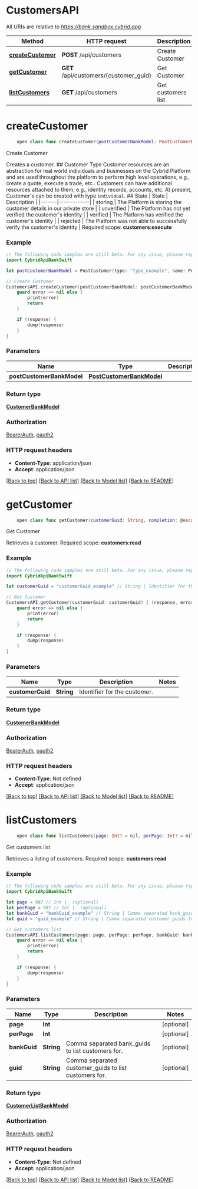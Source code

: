 # CustomersAPI

All URIs are relative to *https://bank.sandbox.cybrid.app*

Method | HTTP request | Description
------------- | ------------- | -------------
[**createCustomer**](CustomersAPI.md#createcustomer) | **POST** /api/customers | Create Customer
[**getCustomer**](CustomersAPI.md#getcustomer) | **GET** /api/customers/{customer_guid} | Get Customer
[**listCustomers**](CustomersAPI.md#listcustomers) | **GET** /api/customers | Get customers list


# **createCustomer**
```swift
    open class func createCustomer(postCustomerBankModel: PostCustomerBankModel, completion: @escaping (_ data: CustomerBankModel?, _ error: Error?) -> Void)
```

Create Customer

Creates a customer.  ## Customer Type  Customer resources are an abstraction for real world individuals and businesses on the Cybrid Platform and are used throughout the platform to perform high level operations, e.g., create a quote, execute a trade, etc..  Customers can have additional resources attached to them, e.g., identity records, accounts, etc.  At present, Customer's can be created with type `individual`.  ## State  | State | Description | |-------|-------------| | storing | The Platform is storing the customer details in our private store | | unverified | The Platform has not yet verified the customer's identity | | verified | The Platform has verified the customer's identity | | rejected | The Platform was not able to successfully verify the customer's identity |    Required scope: **customers:execute**

### Example
```swift
// The following code samples are still beta. For any issue, please report via http://github.com/OpenAPITools/openapi-generator/issues/new
import CybridApiBankSwift

let postCustomerBankModel = PostCustomer(type: "type_example", name: PostCustomer_name(first: "first_example", middle: "middle_example", last: "last_example"), address: PostCustomer_address(street: "street_example", street2: "street2_example", city: "city_example", subdivision: "subdivision_example", postalCode: "postalCode_example", countryCode: "countryCode_example"), dateOfBirth: Date(), phoneNumber: "phoneNumber_example", emailAddress: "emailAddress_example", identificationNumbers: [PostIdentificationNumber(type: "type_example", issuingCountryCode: "issuingCountryCode_example", identificationNumber: "identificationNumber_example")]) // PostCustomerBankModel | 

// Create Customer
CustomersAPI.createCustomer(postCustomerBankModel: postCustomerBankModel) { (response, error) in
    guard error == nil else {
        print(error)
        return
    }

    if (response) {
        dump(response)
    }
}
```

### Parameters

Name | Type | Description  | Notes
------------- | ------------- | ------------- | -------------
 **postCustomerBankModel** | [**PostCustomerBankModel**](PostCustomerBankModel.md) |  | 

### Return type

[**CustomerBankModel**](CustomerBankModel.md)

### Authorization

[BearerAuth](../README.md#BearerAuth), [oauth2](../README.md#oauth2)

### HTTP request headers

 - **Content-Type**: application/json
 - **Accept**: application/json

[[Back to top]](#) [[Back to API list]](../README.md#documentation-for-api-endpoints) [[Back to Model list]](../README.md#documentation-for-models) [[Back to README]](../README.md)

# **getCustomer**
```swift
    open class func getCustomer(customerGuid: String, completion: @escaping (_ data: CustomerBankModel?, _ error: Error?) -> Void)
```

Get Customer

Retrieves a customer.  Required scope: **customers:read**

### Example
```swift
// The following code samples are still beta. For any issue, please report via http://github.com/OpenAPITools/openapi-generator/issues/new
import CybridApiBankSwift

let customerGuid = "customerGuid_example" // String | Identifier for the customer.

// Get Customer
CustomersAPI.getCustomer(customerGuid: customerGuid) { (response, error) in
    guard error == nil else {
        print(error)
        return
    }

    if (response) {
        dump(response)
    }
}
```

### Parameters

Name | Type | Description  | Notes
------------- | ------------- | ------------- | -------------
 **customerGuid** | **String** | Identifier for the customer. | 

### Return type

[**CustomerBankModel**](CustomerBankModel.md)

### Authorization

[BearerAuth](../README.md#BearerAuth), [oauth2](../README.md#oauth2)

### HTTP request headers

 - **Content-Type**: Not defined
 - **Accept**: application/json

[[Back to top]](#) [[Back to API list]](../README.md#documentation-for-api-endpoints) [[Back to Model list]](../README.md#documentation-for-models) [[Back to README]](../README.md)

# **listCustomers**
```swift
    open class func listCustomers(page: Int? = nil, perPage: Int? = nil, bankGuid: String? = nil, guid: String? = nil, completion: @escaping (_ data: CustomerListBankModel?, _ error: Error?) -> Void)
```

Get customers list

Retrieves a listing of customers.  Required scope: **customers:read**

### Example
```swift
// The following code samples are still beta. For any issue, please report via http://github.com/OpenAPITools/openapi-generator/issues/new
import CybridApiBankSwift

let page = 987 // Int |  (optional)
let perPage = 987 // Int |  (optional)
let bankGuid = "bankGuid_example" // String | Comma separated bank_guids to list customers for. (optional)
let guid = "guid_example" // String | Comma separated customer_guids to list customers for. (optional)

// Get customers list
CustomersAPI.listCustomers(page: page, perPage: perPage, bankGuid: bankGuid, guid: guid) { (response, error) in
    guard error == nil else {
        print(error)
        return
    }

    if (response) {
        dump(response)
    }
}
```

### Parameters

Name | Type | Description  | Notes
------------- | ------------- | ------------- | -------------
 **page** | **Int** |  | [optional] 
 **perPage** | **Int** |  | [optional] 
 **bankGuid** | **String** | Comma separated bank_guids to list customers for. | [optional] 
 **guid** | **String** | Comma separated customer_guids to list customers for. | [optional] 

### Return type

[**CustomerListBankModel**](CustomerListBankModel.md)

### Authorization

[BearerAuth](../README.md#BearerAuth), [oauth2](../README.md#oauth2)

### HTTP request headers

 - **Content-Type**: Not defined
 - **Accept**: application/json

[[Back to top]](#) [[Back to API list]](../README.md#documentation-for-api-endpoints) [[Back to Model list]](../README.md#documentation-for-models) [[Back to README]](../README.md)


